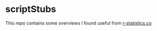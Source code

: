 # scriptStubs
This repo contains some overviews I found useful from [r-statistics.co](http://r-statistics.co)
